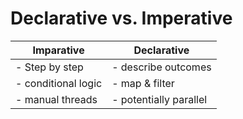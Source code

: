 # Declarative vs. Imperative

| Imparative          | Declarative            |
| ------------------- | ---------------------- |
| - Step by step      | - describe outcomes    |
| - conditional logic | - map & filter         |
| - manual threads    | - potentially parallel |
